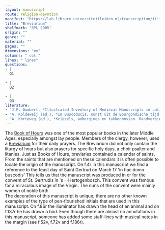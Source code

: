 ```yaml
---
layout: manuscript
route: religion-devotion
manifest: "https://lab.library.universiteitleiden.nl/transcription/iiif/110/manifest"
title: "Breviarium"
shelfmark: "BPL 2905"
origin: ""
genre: ""
material: ""
pages: ""
dimensions: "mm"
columns: " col."
lines: " lines"
questions:
- |
  Q1

- |
  Q2

- |
  Q3
literature:
- "J.P. Gumbert, *Illustrated Inventory of Medieval Manuscripts in Latin script in the Netherlands* (Hilversum 2009) 240."
- "A. Koldeweij (ed.), *In Buscoducis. Kunst uit de Bourgondische tijd te 's-Hertogenbosch. De cultuur van late middeleeuwen en renaissance*. ('s-Hertogenbosch 1990) vol. 1, nr. 116."
- "A. Korteweg (ed.), *Kriezels, aubergines en takkenbossen. Randversiering in Noordnederlandse handschriften uit de vijftiende eeuw*. (Zutphen 1992) 157 en nr. 159."
---
```


The [Book of Hours](https://en.wikipedia.org/wiki/Book_of_hours) was one
of the most popular books in the later Middle Ages, especially amongst
lay people. Members of the clergy, however, used a
[Breviarium](https://en.wikipedia.org/wiki/Breviary) for their daily
prayers. The Breviarium did not only contain the liturgy of hours but
also prayers for specific holy days, a choir psalter and litanies. Just
as Books of Hours, breviaries contained a calendar of saints. From the
saints that are mentioned on these calendars it is often possible to
locate the origin of the manuscript. On f.4r in this manuscript we find
a reference to the feast day of Saint Gertrud on March 17 'in hac domo
buscodis' This tells us that the manuscript was produced in or for the
convent of St. Gertrudis in 's --Hertogenbosch. This convent was famous
for a miraculous image of the Virgin. The nuns of the convent were
mainly women of noble birth.\
The decoration of this manuscript is unique; there are no other known
examples of the type of pen-flourished initials that are used in this
manuscript. On f.86r the illuminator has drawn the head of an animal and
on f.137r he has drawn a bird. Even though there are almost no
annotations in this manuscript, someone has added some staff-lines with
musical notes in the margin (see f.52v, f.72v and f.186r).
